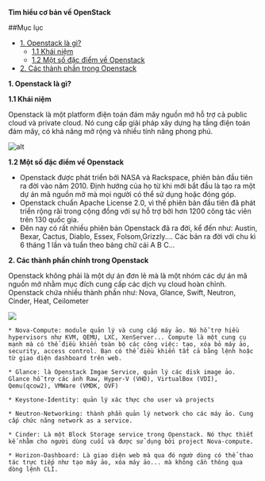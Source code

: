**Tìm hiểu cơ bản về OpenStack**

##Mục lục

* [1. Openstack là gì?](#1)
    * [1.1 Khái niệm](#1.1)
    * [1.2 Một số đặc điểm về Openstack](#1.2)
* [2. Các thành phần trong Openstack](#2)



<a name="1"></a>
**1. Openstack là gì?**

<a name="1.1"></a>

**1.1 Khái niệm**

Openstack là một platform điện toán đám mây nguồn mở hỗ trợ cả public cloud và private cloud. Nó cung cấp giải pháp xây dựng hạ tầng điện toán đám mây, có khả năng mở rộng và nhiều tính năng phong phú.

![alt](https://imgur.com/a/RrF7fYB)

<a name="1.2"></a>

**1.2 Một số đặc điểm về Openstack**

- Openstack được phát triển bởi NASA và Rackspace, phiên bản đầu tiên ra đời vào năm 2010. Định hướng của họ từ khi mới bắt đầu là tạo ra một dự án mã nguồn mở mà mọi người có thể sử dụng hoặc đóng góp.
- Openstack chuẩn Apache License 2.0, vì thế phiên bản đầu tiên đã phát triển rộng rãi trong cộng đồng với sự hỗ trợ bởi hơn 1200 công tác viên trên 130 quốc gia.
- Đên nay có rất nhiều phiên bản Openstack đã ra đời, kể đến như: Austin, Bexar, Cactus, Diablo, Essex, Folsom,Grizzly.... Các bản ra đời với chu kì 6 tháng 1 lần và tuần theo bảng chữ cái A B C...


<a name="2"></a>

**2. Các thành phần chính trong Openstack**

Openstack không phải là một dự án đơn lẻ mà là một nhóm các dự án mã nguồn mở nhằm mục đích cung cấp các dịch vụ cloud hoàn chỉnh. Openstack chứa nhiều thành phần như: Nova, Glance, Swift, Neutron, Cinder, Heat, Ceilometer

<img src="https://imgur.com/a/976dUbu.png">

    * Nova-Compute: module quản lý và cung cấp máy ảo. Nó hỗ trợ hiều hypervisors như KVM, QEMU, LXC, XenServer... Compute là một cung cụ mạnh mà có thể điều khiển toàn bộ các công việc: tạo, xóa bỏ máy ảo, security, access control. Bạn có thể điều khiển tất cả bằng lệnh hoặc từ giao diện dashboard trên web.

    * Glance: là Openstack Imgae Service, quản lý các disk image ảo. Glance hỗ trợ các ảnh Raw, Hyper-V (VHD), VirtualBox (VDI), Qemu(qcow2), VMWare (VMDK, OVF)
    
    * Keystone-Identity: quản lý xác thực cho user và projects

    * Neutron-Networking: thành phần quản lý network cho các máy ảo. Cung cấp chức năng network as a service.

    * Cinder: Là một Block Storage service trong Openstack. Nó thực thiết kế nhằm cho người dùng cuối và được sử dụng bởi project Nova-compute.

    * Horizon-Dashboard: Là giao diện web mà qua đó ngườ dùng có thể thao tác trực tiếp như tạo máy ảo, xóa máy ảo... mà không cần thông qua dòng lệnh CLI.

